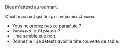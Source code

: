 Dieu m'attend au tournant.

C'est le patient qui fini par ne jamais chasser.

- Vous ne prenez pas ce parapluie ?
- Penses-tu qu'il pleuve ?
- Il me semble que non.
- Donnez le ! Je déteste avoir la tête couverte de sable.
